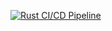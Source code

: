 [![Rust CI/CD Pipeline](https://github.com/jessc0202/Sizhe_Chen_Individual_Project_2/actions/workflows/ci.yml/badge.svg)](https://github.com/jessc0202/Sizhe_Chen_Individual_Project_2/actions/workflows/ci.yml)
